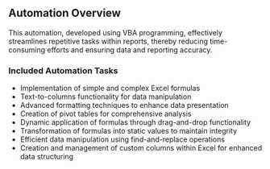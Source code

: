 ## Automation Overview

This automation, developed using VBA programming, effectively streamlines repetitive tasks within reports, thereby reducing time-consuming efforts and ensuring data and reporting accuracy.

### Included Automation Tasks

- Implementation of simple and complex Excel formulas
- Text-to-columns functionality for data manipulation
- Advanced formatting techniques to enhance data presentation
- Creation of pivot tables for comprehensive analysis
- Dynamic application of formulas through drag-and-drop functionality
- Transformation of formulas into static values to maintain integrity
- Efficient data manipulation using find-and-replace operations
- Creation and management of custom columns within Excel for enhanced data structuring
